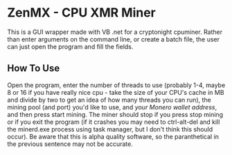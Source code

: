 # ZenMX - CPU XMR Miner
This is a GUI wrapper made with VB .net for a cryptonight cpuminer. 
Rather than enter arguments on the command line, or create a batch file, the user can just open the program and fill the fields.

## How To Use
Open the program, enter the number of threads to use (probably 1-4, maybe 8 or 16 if you have really nice cpu - take the size of your CPU's cache in MB and divide by two to get an idea of how many threads you can run), 
the mining pool (and port) you'd like to use, and *your Monero wallet address*, and then press start mining. 
The miner should stop if you press stop mining or if you exit the program 
(if it crashes you may need to ctrl-alt-del and kill the minerd.exe process using task manager, but I don't think this should occur). 
Be aware that this is alpha quality software, so the paranthetical in the previous sentence may not be accurate.